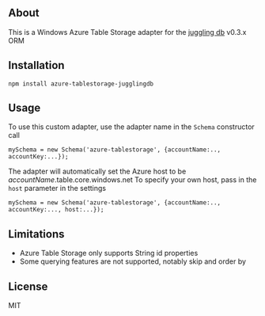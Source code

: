 ## About

This is a Windows Azure Table Storage adapter for the [juggling db](http://github.com/1602/jugglingdb) v0.3.x ORM

## Installation

    npm install azure-tablestorage-jugglingdb

## Usage

To use this custom adapter, use the adapter name in the `Schema` constructor call

    mySchema = new Schema('azure-tablestorage', {accountName:.., accountKey:...});

The adapter will automatically set the Azure host to be *accountName*.table.core.windows.net
To specify your own host, pass in the `host` parameter in the settings

    mySchema = new Schema('azure-tablestorage', {accountName:.., accountKey:..., host:...});

## Limitations
* Azure Table Storage only supports String id properties
* Some querying features are not supported, notably skip and order by

## License

MIT
